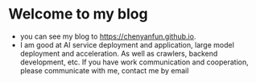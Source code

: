 # Welcome to my blog
* you can see my blog to https://chenyanfun.github.io.
* I am good at AI service deployment and application, large model deployment and acceleration. As well as crawlers, backend development, etc. If you have work communication and cooperation, please communicate with me, contact me by email


